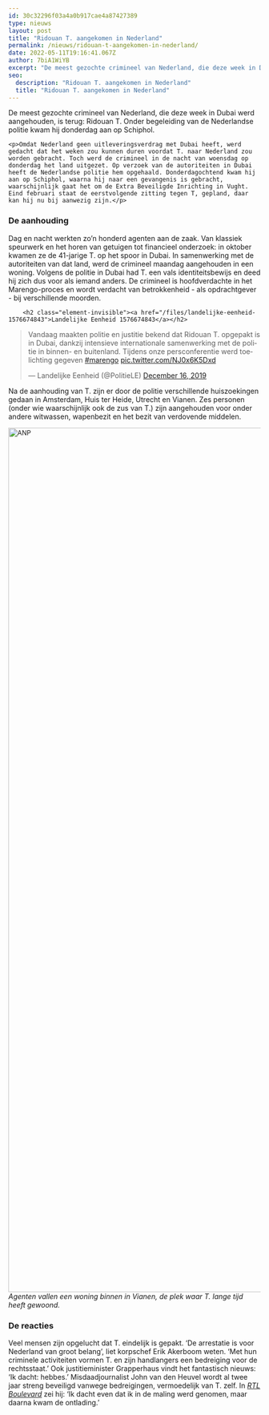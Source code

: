 ```yaml
---
id: 30c32296f03a4a0b917cae4a87427389
type: nieuws
layout: post
title: "Ridouan T. aangekomen in Nederland"
permalink: /nieuws/ridouan-t-aangekomen-in-nederland/
date: 2022-05-11T19:16:41.067Z
author: 7biA1WiYB
excerpt: "De meest gezochte crimineel van Nederland, die deze week in Dubai werd aangehouden, is terug: Ridouan T. Onder begeleiding van de Nederlandse politie kwam hij donderdag aan op Schiphol.  "
seo:
  description: "Ridouan T. aangekomen in Nederland"
  title: "Ridouan T. aangekomen in Nederland"
---
```

De meest gezochte crimineel van Nederland, die deze week in Dubai werd aangehouden, is terug: Ridouan T. Onder begeleiding van de Nederlandse politie kwam hij donderdag aan op Schiphol.  

    <p>Omdat Nederland geen uitleveringsverdrag met Dubai heeft, werd gedacht dat het weken zou kunnen duren voordat T. naar Nederland zou worden gebracht. Toch werd de crimineel in de nacht van woensdag op donderdag het land uitgezet. Op verzoek van de autoriteiten in Dubai heeft de Nederlandse politie hem opgehaald. Donderdagochtend kwam hij aan op Schiphol, waarna hij naar een gevangenis is gebracht, waarschijnlijk gaat het om de Extra Beveiligde Inrichting in Vught. Eind februari staat de eerstvolgende zitting tegen T, gepland, daar kan hij nu bij aanwezig zijn.</p>
<h3>De aanhouding</h3>
<p>Dag en nacht werkten zo’n honderd agenten aan de zaak. Van klassiek speurwerk en het horen van getuigen tot financieel onderzoek: in oktober kwamen ze de 41-jarige T. op het spoor in Dubai. In samenwerking met de autoriteiten van dat land, werd de crimineel maandag aangehouden in een woning. Volgens de politie in Dubai had T. een vals identiteitsbewijs en deed hij zich dus voor als iemand anders. De crimineel is hoofdverdachte in het Marengo-proces en wordt verdacht van betrokkenheid - als opdrachtgever - bij verschillende moorden.</p>
<p><div class="media media-element-container media-default"><div id="file-539263" class="file file-document file-text-oembed">

        <h2 class="element-invisible"><a href="/files/landelijke-eenheid-1576674843">Landelijke Eenheid 1576674843</a></h2>
    
  
  <div class="content">
    
<blockquote class="twitter-tweet" data-width="550"><p lang="nl" dir="ltr">Vandaag maakten politie en justitie bekend dat Ridouan T. opgepakt is in Dubai, dankzij intensieve internationale samenwerking met de politie in binnen- en buitenland. Tijdens onze persconferentie werd toelichting gegeven <a href="https://twitter.com/hashtag/marengo?src=hash&amp;ref_src=twsrc%5Etfw">#marengo</a> <a href="https://t.co/NJ0x6K5Dxd">pic.twitter.com/NJ0x6K5Dxd</a></p>&mdash; Landelijke Eenheid (@PolitieLE) <a href="https://twitter.com/PolitieLE/status/1206683516601356288?ref_src=twsrc%5Etfw">December 16, 2019</a></blockquote>
<script async="" src="https://platform.twitter.com/widgets.js" charset="utf-8"></script>
  </div>

  
</div>
</div>
<p>Na de aanhouding van T. zijn er door de politie verschillende huiszoekingen gedaan in Amsterdam, Huis ter Heide, Utrecht en Vianen. Zes personen (onder wie waarschijnlijk ook de zus van T.) zijn aangehouden voor onder andere witwassen, wapenbezit en het bezit van verdovende middelen.</p>
<p><div class="media media-element-container media-default"><div id="file-539260" class="file file-image file-image-jpeg">

        
  
  <div class="content">
    <img alt="ANP" title="Foto: ANP" height="1727" width="2813" style="font-size: 13.008px; font-weight: normal;" class="media-element file-default" data-delta="1" src="https://7dagen.netlify.app/sites/default/files/ANP-403437699.jpg">  </div>

  
</div>
</div><em>Agenten vallen een woning binnen in Vianen, de plek waar T. lange tijd heeft gewoond.</em>
<h3>De reacties</h3>
<p>Veel mensen zijn opgelucht dat T. eindelijk is gepakt. ‘De arrestatie is voor Nederland van groot belang’, liet korpschef Erik Akerboom weten. ‘Met hun criminele activiteiten vormen T. en zijn handlangers een bedreiging voor de rechtsstaat.’ Ook justitieminister Grapperhaus vindt het fantastisch nieuws: ‘Ik dacht: hebbes.’ Misdaadjournalist John van den Heuvel wordt al twee jaar streng beveiligd vanwege bedreigingen, vermoedelijk van T. zelf. In <a href="https://www.rtlboulevard.nl/entertainment/news/artikel/4957876/geemotioneerde-john-van-den-heuvel-ik-kon-het-niet-geloven" target="_blank"><em>RTL Boulevard</em></a> zei hij: ‘Ik dacht even dat ik in de maling werd genomen, maar daarna kwam de ontlading.’</p>  
